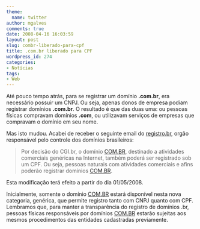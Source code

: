 ```yaml
---
theme:
  name: twitter
author: mgalves
comments: true
date: 2008-04-16 16:03:59
layout: post
slug: combr-liberado-para-cpf
title: .com.br liberado para CPF
wordpress_id: 274
categories:
- Notícias
tags:
- Web
---
```


Até pouco tempo atrás, para se registrar um domínio **.com.br**, era necessário possuir um CNPJ. Ou seja, apenas donos de empresa podiam registrar domínios **.com.br**. O resultado é que das duas uma: ou pessoas físicas compravam domínios **.com**, ou utilizavam serviços de empresas que compravam o domínio em seu nome.

Mas isto mudou. Acabei de receber o seguinte email do [registro.br](http://registro.br), orgão responsável pelo controle dos domínios brasileiros:


> Por decisão do CGI.br, o domínio [COM.BR](http://com.br/), destinado a atividades comerciais genéricas na Internet, também poderá ser registrado sob um CPF. Ou seja, pessoas naturais com atividades comerciais e afins poderão registrar domínios [COM.BR](http://com.br/).

Esta modificação terá efeito a partir do dia 01/05/2008.

Inicialmente, somente o domínio [COM.BR](http://com.br/) estará disponível nesta nova categoria, genérica, que permite registro tanto com CNPJ quanto com CPF. Lembramos que, para manter a transparência do registro de domínios .br, pessoas físicas responsáveis por domínios [COM.BR](http://com.br/) estarão sujeitas aos mesmos procedimentos das entidades cadastradas previamente.
